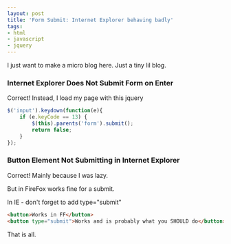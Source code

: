 ```yaml
---
layout: post
title: 'Form Submit: Internet Explorer behaving badly'
tags:
- html
- javascript
- jquery
---
```


I just want to make a micro blog here.  Just a tiny lil blog.

### Internet Explorer Does Not Submit Form on Enter

Correct!  Instead, I load my page with this jquery

```javascript
$('input').keydown(function(e){
    if (e.keyCode == 13) {
        $(this).parents('form').submit();
        return false;
    }
});
```
    
### Button Element Not Submitting in Internet Explorer

Correct!  Mainly because I was lazy.

But in FireFox  works fine for a submit.

In IE - don't forget to add type="submit"

```html
<button>Works in FF</button>
<button type="submit">Works and is probably what you SHOULD do</button>
```

That is all.
